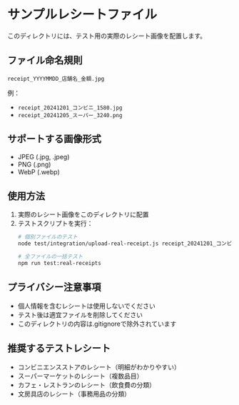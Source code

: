 # サンプルレシートファイル

このディレクトリには、テスト用の実際のレシート画像を配置します。

## ファイル命名規則

```
receipt_YYYYMMDD_店舗名_金額.jpg
```

例：
- `receipt_20241201_コンビニ_1580.jpg`
- `receipt_20241205_スーパー_3240.png`

## サポートする画像形式

- JPEG (.jpg, .jpeg)
- PNG (.png)
- WebP (.webp)

## 使用方法

1. 実際のレシート画像をこのディレクトリに配置
2. テストスクリプトを実行：
   ```bash
   # 個別ファイルのテスト
   node test/integration/upload-real-receipt.js receipt_20241201_コンビニ_1580.jpg
   
   # 全ファイルの一括テスト
   npm run test:real-receipts
   ```

## プライバシー注意事項

- 個人情報を含むレシートは使用しないでください
- テスト後は適宜ファイルを削除してください
- このディレクトリの内容は.gitignoreで除外されています

## 推奨するテストレシート

- コンビニエンスストアのレシート（明細がわかりやすい）
- スーパーマーケットのレシート（複数品目）
- カフェ・レストランのレシート（飲食費の分類）
- 文房具店のレシート（事務用品の分類）